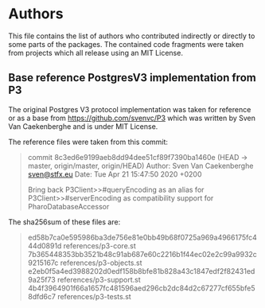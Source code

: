 # Authors

This file contains the list of authors who contributed indirectly or directly
to some parts of the packages. The contained code fragments were taken from
projects which all release using an MIT License.

## Base reference PostgresV3 implementation from P3 

The original Postgres V3 protocol implementation was taken for reference
or as a base from https://github.com/svenvc/P3 which was written by
Sven Van Caekenberghe and is under MIT License.

The reference files were taken from this commit:

> commit 8c3ed6e9199aeb8dd94dee51cf89f7390ba1460e (HEAD -> master, origin/master, origin/HEAD)
> Author: Sven Van Caekenberghe <sven@stfx.eu>
> Date:   Tue Apr 21 15:47:50 2020 +0200
>
>    Bring back P3Client>>#queryEncoding as an alias for P3Client>>#serverEncoding
>    as compatibility support for PharoDatabaseAccessor


The sha256sum of these files are:

> ed58b7ca0e595986ba3de756e81e0bb49b68f0725a969a4966175fc444d0891d  references/p3-core.st
> 7b365448353bb3521b48c91ab687e60c2216b1f44ec02e2c99a9932c9215167c  references/p3-objects.st
> e2eb0f5a4ed3988202d0edf158b8bfe81b828a43c1847edf2f82431ed9a25f73  references/p3-support.st
> 4b4f3964901f66a1657fc481596aed296cb2dc84d2c67277cf655bfe58dfd6c7  references/p3-tests.st
